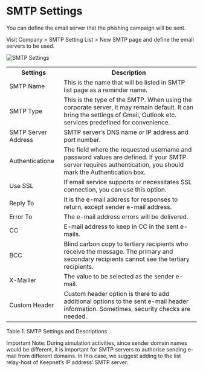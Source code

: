 # SMTP Settings
You can define the email server that the phishing campaign will be sent. 

Visit Company > SMTP Setting List > New SMTP page and define the email servers to be used.

![SMTP Settings](https://www.keepnetlabs.com/wp-content/uploads/SMTP-Setting-1024x849.png)


<table>
  <tbody>
    <tr>
      <th>Settings</th>
      <th align="center">Description</th>
    </tr>
    <tr>
      <td align="left">SMTP Name</td>
      <td align="left">This is the name that will be listed in SMTP list page as a reminder name.</td>
    </tr>
        <tr>
      <td align="left">SMTP Type</td>
      <td align="left">This is the type of the SMTP. When using the corporate server, it may remain default. It can bring the settings of Gmail, Outlook etc. services predefined for convenience.</td>
    </tr>
        <tr>
      <td align="left">SMTP Server Address</td>
      <td align="left">SMTP server’s DNS name or IP address and port number.</td>
    </tr>
    <tr>
      <td align="left">Authenticatione</td>
      <td align="left">The field where the requested username and password values are defined. If your SMTP server requires authentication, you should mark the Authentication box.</td>
    </tr>
        <tr>
      <td align="left">Use SSL</td>
      <td align="left">If email service supports or necessitates SSL connection, you can use this option.</td>
    </tr>
        <tr>
      <td align="left">Reply To</td>
      <td align="left">It is the e-mail address for responses to return, except sender e-mail address.</td>
    </tr>
        <tr>
      <td align="left">Error To</td>
      <td align="left">The e-mail address errors will be delivered.</td>
    </tr>
        <tr>
      <td align="left">CC</td>
      <td align="left">E-mail address to keep in CC in the sent e-mails.</td>
    </tr>
        <tr>
      <td align="left">BCC</td>
      <td align="left">Blind carbon copy to tertiary recipients who receive the message. The primary and secondary recipients cannot see the tertiary recipients.</td>
    </tr>
        <tr>
      <td align="left">X-Mailler</td>
      <td align="left">The value to be selected as the sender e-mail.</td>
    </tr>
        <tr>
      <td align="left">Custom Header</td>
      <td align="left">Custom header option is there to add additional options to the sent e-mail header information.  Sometimes, security checks are needed.</td>
    </tr>
  </tbody>
</table>

Table 1. SMTP Settings and Descriptions

Important Note: During simulation activities, since sender domain names would be different, it is important for SMTP servers to authorise sending e-mail from different domains.  In this case, we suggest adding to the list relay-host of Keepnet’s IP address’ SMTP server.